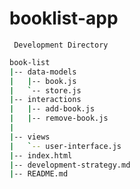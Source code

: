 # booklist-app



` Development Directory` 

```bash
book-list
|-- data-models
|   |-- book.js
|   `-- store.js
|-- interactions
|   |-- add-book.js
|   |-- remove-book.js
|   
|-- views
|   `-- user-interface.js
|-- index.html
|-- development-strategy.md
|-- README.md
```
